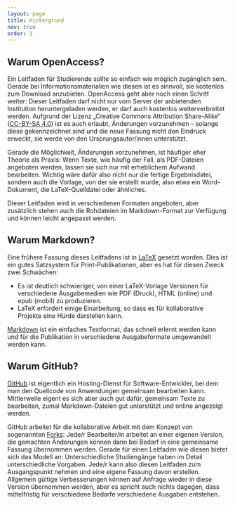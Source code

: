 ```yaml
---
layout: page
title: Hintergrund
nav: true
order: 3
---
```


## Warum OpenAccess?

Ein Leitfaden für Studierende sollte so einfach wie möglich zugänglich sein. Gerade bei Informationsmaterialien wie diesen ist es sinnvoll, sie kostenlos zum Download anzubieten. OpenAccess geht aber noch einen Schritt weiter: Dieser Leitfaden darf nicht nur vom Server der anbietenden Institution heruntergeladen werden, er darf auch kostenlos weiterverbreitet werden. Aufgrund der Lizenz „Creative Commons Attribution Share-Alike“ ([CC-BY-SA 4.0](https://creativecommons.org/licenses/by-sa/4.0/)) ist es auch erlaubt, Änderungen vorzunehmen – solange diese gekennzeichnet sind und die neue Fassung nicht den Eindruck erweckt, sie werde von den Ursprungsautor/innen unterstützt.

Gerade die Möglichkeit, Änderungen vorzunehmen, ist häufiger eher Theorie als Praxis: Wenn Texte, wie häufig der Fall, als PDF-Dateien angeboten werden, lassen sie sich nur mit erheblichem Aufwand bearbeiten. Wichtig wäre dafür also nicht nur die fertige Ergebnisdatei, sondern auch die Vorlage, von der sie erstellt wurde, also etwa ein Word-Dokument, die LaTeX-Quelldatei oder ähnliches.

Dieser Leitfaden wird in verschiedenen Formaten angeboten, aber zusätzlich stehen auch die Rohdateien im Markdown-Format zur Verfügung und können leicht angepasst werden.

## Warum Markdown?

Eine frühere Fassung dieses Leitfadens ist in [LaTeX](http://www.latex-project.org/) gesetzt worden. Dies ist ein gutes Satzsystem für Print-Publikationen, aber es hat für diesen Zweck zwei Schwächen:

* Es ist deutlich schwieriger, von einer LaTeX-Vorlage Versionen für verschiedene Ausgabemedien wie PDF (Druck), HTML (online) und epub (mobil) zu produzieren.
* LaTeX erfordert einige Einarbeitung, so dass es für kollaborative Projekte eine Hürde darstellen kann.

[Markdown](http://daringfireball.net/projects/markdown/) ist ein einfaches Textformat, das schnell erlernt werden kann und für die Publikation in verschiedene Ausgabeformate umgewandelt werden kann.

## Warum GitHub?

[GitHub](https://github.com/) ist eigentlich ein Hosting-Dienst für Software-Entwickler, bei dem man den Quellcode von Anwendungen gemeinsam bearbeiten kann. Mittlerweile eigent es sich aber auch gut dafür, gemeinsam Texte zu bearbeiten, zumal Markdown-Dateien gut unterstützt und online angezeigt werden.

GitHub arbeitet für die kollaborative Arbeit mit dem Konzept von sogenannten [Forks](https://de.wikipedia.org/wiki/Abspaltung_%28Softwareentwicklung%29): Jede/r Bearbeiter/in arbeitet an einer eigenen Version, die gemachten Änderungen können dann bei Bedarf in eine gemeinsame Fassung übernommen werden.
Gerade für einen Leitfaden wie diesen bietet sich das Modell an: Unterschiedliche Studiengänge haben im Detail unterschiedliche Vorgaben. Jede/r kann also diesen Leitfaden zum Ausgangspunkt nehmen und eine eigene Fassung davon erstellen. Allgemein gültige Verbesserungen können auf Anfrage wieder in diese Version übernommen werden, aber es spricht auch nichts dagegen, dass mittelfristig für verschiedene Bedarfe verschiedene Ausgaben entstehen.
